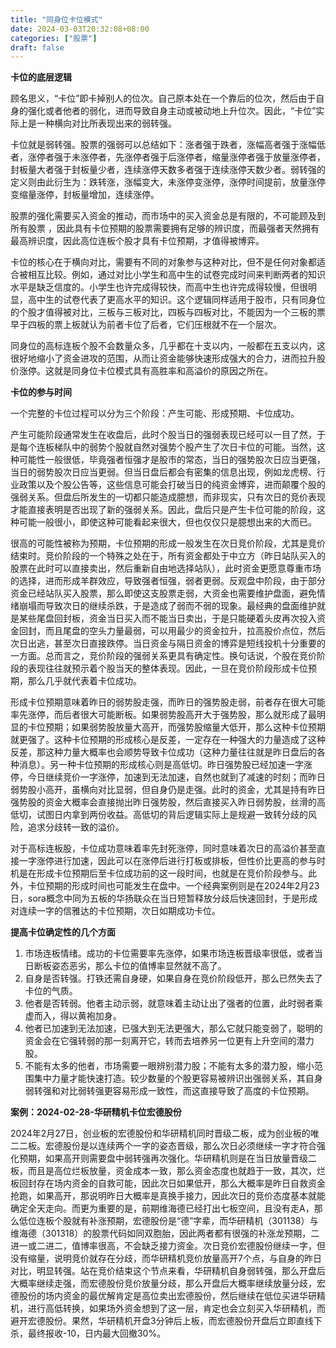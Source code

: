 ```yaml
---
title: "同身位卡位模式"
date: 2024-03-03T20:32:08+08:00
categories: ["股票"]
draft: false
---
```


**卡位的底层逻辑**

顾名思义，“卡位”即卡掉别人的位次。自己原本处在一个靠后的位次，然后由于自身的强化或者他者的弱化，进而导致自身主动或被动地上升位次。因此，“卡位”实际上是一种横向对比所表现出来的弱转强。

卡位就是弱转强。股票的强弱可以总结如下：涨者强于跌者，涨幅高者强于涨幅低者，涨停者强于未涨停者，先涨停者强于后涨停者，缩量涨停者强于放量涨停者，封板量大者强于封板量少者，连续涨停天数多者强于连续涨停天数少者。弱转强的定义则由此衍生为：跌转涨，涨幅变大，未涨停变涨停，涨停时间提前，放量涨停变缩量涨停，封板量增加，连续涨停。

股票的强化需要买入资金的推动，而市场中的买入资金总是有限的，不可能顾及到所有股票 ，因此具有卡位预期的股票需要拥有足够的辨识度，而最强者天然拥有最高辨识度，因此高位连板个股才具有卡位预期，才值得被博弈。

卡位的核心在于横向对比，需要有不同的对象参与这种对比，但不是任何对象都适合被相互比较。例如，通过对比小学生和高中生的试卷完成时间来判断两者的知识水平是缺乏信度的。小学生也许完成得较快，而高中生也许完成得较慢，但很明显，高中生的试卷代表了更高水平的知识。这个逻辑同样适用于股市，只有同身位的个股才值得被对比，三板与三板对比，四板与四板对比，不能因为一个三板的票早于四板的票上板就认为前者卡位了后者，它们压根就不在一个层次。

同身位的高标连板个股不会数量众多，几乎都在十支以内，一般都在五支以内，这很好地缩小了资金进攻的范围，从而让资金能够快速形成强大的合力，进而拉升股价涨停。这就是同身位卡位模式具有高胜率和高溢价的原因之所在。

**卡位的参与时间**

一个完整的卡位过程可以分为三个阶段：产生可能、形成预期、卡位成功。

产生可能阶段通常发生在收盘后，此时个股当日的强弱表现已经可以一目了然，于是每个连板梯队中的弱势个股就自然对强势个股产生了次日卡位的可能。当然，这种可能性一般很低，毕竟强者恒强才是股市的常态，当日的强势股次日应当更强，当日的弱势股次日应当更弱。但当日盘后都会有密集的信息出现，例如龙虎榜、行业政策以及个股公告等，这些信息可能会打破当日的纯资金博弈，进而颠覆个股的强弱关系。但盘后所发生的一切都只能造成臆想，而非现实，只有次日的竞价表现才能直接表明是否出现了新的强弱关系。因此，盘后只是产生卡位可能的阶段，这种可能一般很小，即使这种可能看起来很大，但也仅仅只是臆想出来的大而已。

很高的可能性被称为预期，卡位预期的形成一般发生在次日竞价阶段，尤其是竞价结束时。竞价阶段的一个特殊之处在于，所有资金都处于中立方（昨日站队买入的股票在此时可以直接卖出，然后重新自由地选择站队），此时资金更愿意尊重市场的选择，进而形成羊群效应，导致强者恒强，弱者更弱。反观盘中阶段，由于部分资金已经站队买入股票，那么即使这支股票走弱，大资金也需要维护盘面，避免情绪崩塌而导致次日的继续杀跌，于是造成了弱而不弱的现象。最经典的盘面维护就是某些尾盘回封板，资金当日买入而不能当日卖出，于是只能硬着头皮再次投入资金回封，而且尾盘的空头力量最弱，可以用最少的资金拉升，拉高股价点位，然后次日出逃，甚至次日直接跌停。当日资金与隔日资金的博弈是短线投机十分重要的一方面。总而言之，竞价阶段的强弱关系更具有确定性。换句话说，个股在竞价阶段的表现往往就预示着个股当天的整体表现。因此，一旦在竞价阶段形成卡位预期，那么几乎就代表着卡位成功。

形成卡位预期意味着昨日的弱势股走强，而昨日的强势股走弱，前者存在很大可能率先涨停，而后者很大可能断板。如果弱势股高开大于强势股，那么就形成了最明显的卡位预期；如果弱势股放量大高开，而强势股缩量大低开，那么这种卡位预期就更强了。这种卡位预期的形成核心是反差，一定存在一种强大的力量造成了这种反差，那这种力量大概率也会顺势导致卡位成功（这种力量往往就是昨日盘后的各种消息）。另一种卡位预期的形成核心则是高低切。昨日强势股已经加速一字涨停，今日继续竞价一字涨停，加速到无法加速，自然也就到了减速的时刻；而昨日弱势股小高开，虽横向对比显弱，但自身仍是走强。此时的资金，尤其是持有昨日强势股的资金大概率会直接抛出昨日强势股，然后直接买入昨日弱势股，丝滑的高低切，试图日内拿到两份收益。高低切的背后逻辑实际上是规避一致转分歧的风险，追求分歧转一致的溢价。

对于高标连板股，卡位成功意味着率先封死涨停，同时意味着次日的高溢价甚至直接一字涨停进行加速，因此可以在涨停后进行打板或排板，但性价比更高的参与时机是在形成卡位预期后至卡位成功前的这一段时间，也就是在竞价阶段参与。此外，卡位预期的形成时间也可能发生在盘中。一个经典案例则是在2024年2月23日，sora概念中同为五板的华扬联众在当日短暂释放分歧后快速回封，于是形成对连续一字的信雅达的卡位预期，次日如期成功卡位。

**提高卡位确定性的几个方面**

1. 市场连板情绪。成功的卡位需要率先涨停，如果市场连板晋级率很低，或者当日断板姿态恶劣，那么卡位的值博率显然就不高了。
2. 自身是否转强。打铁还需自身硬，如果自身在竞价阶段低开，那么已然失去了卡位的气质。
3. 他者是否转弱。他者主动示弱，就意味着主动让出了强者的位置，此时弱者乘虚而入，得以黄袍加身。
4. 他者已加速到无法加速，已强大到无法更强大，那么它就只能变弱了，聪明的资金会在它强转弱的那一刻离开它，转而去培养另一位更有上升空间的潜力股。
5. 不能有太多的他者，市场需要一眼辨别潜力股；不能有太多的潜力股，缩小范围集中力量才能快速打造。较少数量的个股更容易被辨识出强弱关系，其自身弱转强和对比弱转强更容易形成一致性，而这直接导致了高度的卡位预期。

**案例：2024-02-28-华研精机卡位宏德股份**

2024年2月27日，创业板的宏德股份和华研精机同时晋级二板，成为创业板的唯二二板。宏德股份是以连续两个一字的姿态晋级，那么次日必须继续一字才符合强化预期，如果高开则需要盘中弱转强再次强化。华研精机则是在当日放量晋级二板，而且是高位烂板放量，资金成本一致，那么资金态度也就趋于一致，其次，烂板回封存在场内资金的自救可能，因此次日如果低开，那么大概率是昨日自救资金抢跑，如果高开，那说明昨日大概率是真换手接力，因此次日的竞价态度基本就能确定全天走向。而更为重要的是，前期维海德已经打出七板空间，且没有走A，那么低位连板个股就有补涨预期，宏德股份是“德”字辈，而华研精机（301138）与维海德（301318）的股票代码如同双胞胎，因此两者都有很强的补涨龙预期，二进一或二进二，值博率很高，不会缺乏接力资金。次日竞价宏德股份继续一字，但没有缩量，说明竞价就存在分歧，而华研精机竞价放量高开7个点，与自身的昨日对比，明显转强。站在竞价结束这个节点来看，华研精机自身弱转强，那么开盘后大概率继续走强，而宏德股份竞价放量分歧，那么开盘后大概率继续放量分歧，宏德股份的场内资金的最优解肯定是高位卖出宏德股份，然后继续在低位买进华研精机，进行高低转换，如果场外资金想到了这一层，肯定也会立刻买入华研精机，而避开宏德股份。果然，华研精机开盘3分钟后上板，而宏德股份开盘后立即直线下杀，最终报收-10，日内最大回撤30%。


